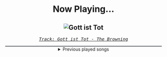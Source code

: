 <div align="center"> 
<h1>Now Playing...</h1>

![Gott ist Tot](https://i.scdn.co/image/ab67616d00001e0200663887ae32529bcef29f70)
--
_<samp><a href="https://open.spotify.com/track/5ioUwApvpgrqimNBpA8Nnz">Track: Gott ist Tot - The Browning</a></samp>_

<div style="border: 1px #4B5054 solid"></div>
<details>
  <summary>
    Previous played songs
  </summary>
  <table>
    <thead>
      <tr>
        <th>
          Artist
        </th>
        <th>
          Song
        </th>
        <th>
          Link
        </th>
      </tr>
    </thead>
    <tbody>
      <tr><td>The Browning</td><td>Gott ist Tot</td><td><a href="https://open.spotify.com/track/5ioUwApvpgrqimNBpA8Nnz">https://open.spotify.com/track/5ioUwApvpgrqimNBpA8Nnz</a></td></tr><tr><td>The Browning</td><td>Torment</td><td><a href="https://open.spotify.com/track/7Mwm2ZTB8uqa8QxZypyvA4">https://open.spotify.com/track/7Mwm2ZTB8uqa8QxZypyvA4</a></td></tr><tr><td>The Browning</td><td>Cataclysm</td><td><a href="https://open.spotify.com/track/6xPVuV25mjQTcmaHxTv3AC">https://open.spotify.com/track/6xPVuV25mjQTcmaHxTv3AC</a></td></tr><tr><td>The Browning</td><td>Anticendency</td><td><a href="https://open.spotify.com/track/4xv6Krgc1Hjrdp5D7jLpZT">https://open.spotify.com/track/4xv6Krgc1Hjrdp5D7jLpZT</a></td></tr><tr><td>The Browning</td><td>Destroyer</td><td><a href="https://open.spotify.com/track/13V0YJ10XRZBVcQ7QhJyXq">https://open.spotify.com/track/13V0YJ10XRZBVcQ7QhJyXq</a></td></tr><tr><td>The Browning</td><td>No Man Can Become A God</td><td><a href="https://open.spotify.com/track/4e6FqZqy8hvBjTpBwiPz9Q">https://open.spotify.com/track/4e6FqZqy8hvBjTpBwiPz9Q</a></td></tr><tr><td>The Browning</td><td>Death Warp</td><td><a href="https://open.spotify.com/track/3Jw8dQj3PYYfRUBHfYAMtZ">https://open.spotify.com/track/3Jw8dQj3PYYfRUBHfYAMtZ</a></td></tr><tr><td>The Browning</td><td>Chaos Reigns</td><td><a href="https://open.spotify.com/track/2ny2nCE7X7tDQsvSMDjCDR">https://open.spotify.com/track/2ny2nCE7X7tDQsvSMDjCDR</a></td></tr><tr><td>The Browning</td><td>Rage</td><td><a href="https://open.spotify.com/track/09H3Ckvi9e9HPzOb9K0Wmz">https://open.spotify.com/track/09H3Ckvi9e9HPzOb9K0Wmz</a></td></tr><tr><td>The Browning</td><td>Prophecy</td><td><a href="https://open.spotify.com/track/7o00oxvLO7SirXuIMjJASM">https://open.spotify.com/track/7o00oxvLO7SirXuIMjJASM</a></td></tr><tr><td>The Browning</td><td>End Of Existence</td><td><a href="https://open.spotify.com/track/28EYTSSeXyZ4ZBmctbL1c3">https://open.spotify.com/track/28EYTSSeXyZ4ZBmctbL1c3</a></td></tr><tr><td>The Browning</td><td>Fearless</td><td><a href="https://open.spotify.com/track/5L0iZHVg5zs3bKVpzokKJL">https://open.spotify.com/track/5L0iZHVg5zs3bKVpzokKJL</a></td></tr><tr><td>The Browning</td><td>Gott ist Tot</td><td><a href="https://open.spotify.com/track/5ioUwApvpgrqimNBpA8Nnz">https://open.spotify.com/track/5ioUwApvpgrqimNBpA8Nnz</a></td></tr><tr><td>The Browning</td><td>Torment</td><td><a href="https://open.spotify.com/track/7Mwm2ZTB8uqa8QxZypyvA4">https://open.spotify.com/track/7Mwm2ZTB8uqa8QxZypyvA4</a></td></tr><tr><td>The Browning</td><td>Cataclysm</td><td><a href="https://open.spotify.com/track/6xPVuV25mjQTcmaHxTv3AC">https://open.spotify.com/track/6xPVuV25mjQTcmaHxTv3AC</a></td></tr><tr><td>The Browning</td><td>Anticendency</td><td><a href="https://open.spotify.com/track/4xv6Krgc1Hjrdp5D7jLpZT">https://open.spotify.com/track/4xv6Krgc1Hjrdp5D7jLpZT</a></td></tr><tr><td>The Browning</td><td>Destroyer</td><td><a href="https://open.spotify.com/track/13V0YJ10XRZBVcQ7QhJyXq">https://open.spotify.com/track/13V0YJ10XRZBVcQ7QhJyXq</a></td></tr><tr><td>The Browning</td><td>No Man Can Become A God</td><td><a href="https://open.spotify.com/track/4e6FqZqy8hvBjTpBwiPz9Q">https://open.spotify.com/track/4e6FqZqy8hvBjTpBwiPz9Q</a></td></tr><tr><td>The Browning</td><td>Death Warp</td><td><a href="https://open.spotify.com/track/3Jw8dQj3PYYfRUBHfYAMtZ">https://open.spotify.com/track/3Jw8dQj3PYYfRUBHfYAMtZ</a></td></tr><tr><td>The Browning</td><td>Chaos Reigns</td><td><a href="https://open.spotify.com/track/2ny2nCE7X7tDQsvSMDjCDR">https://open.spotify.com/track/2ny2nCE7X7tDQsvSMDjCDR</a></td></tr>
    </tbody>
  </table>
</details>

</div>
